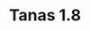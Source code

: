 ---
title: Tanas 1.8
date: 
draft: false

# descripcion
description : Argolla de plata simple cierre italiano

materials: Plata 925

color: Plateado

dimensions: 1,8cm diam

code: 01-11-0484

type: "Aros"

categories: []

price: $920,00

# Images
# first image will be shown in the product page
images:
  # - image: "images/path_to_image"
  # La ubicacion de las imagenes es imagenes/Aros/Aros.Argollas/01-11-0484-tanas-1.8
  - image: "./images/aros/argollas/01-11-0484_a.JPG"
---